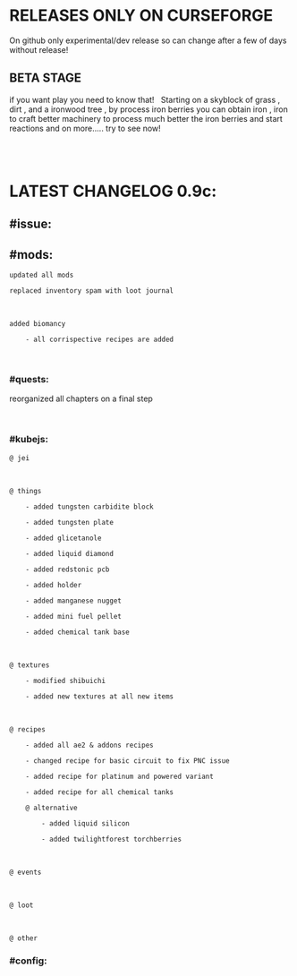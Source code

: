 # RELEASES ONLY ON CURSEFORGE
On github only experimental/dev release so can change after a few of days without release!

## BETA STAGE 
if you want play you need to know that!
 
Starting on a skyblock of grass , dirt , and a ironwood tree , by process iron berries you can obtain iron , iron to craft better machinery to process much better the iron berries and start reactions and on more..... try to see now!

<br/>
<br/>

# LATEST CHANGELOG 0.9c:

## #issue: 

## #mods:
    updated all mods

    replaced inventory spam with loot journal

<br/>

    added biomancy

        - all corrispective recipes are added
<br/>


### #quests:

reorganized all chapters on a final step

<br/>


### #kubejs:

    @ jei

<br/>

    @ things

        - added tungsten carbidite block

        - added tungsten plate

        - added glicetanole

        - added liquid diamond

        - added redstonic pcb

        - added holder

        - added manganese nugget

        - added mini fuel pellet

        - added chemical tank base

<br/>

    @ textures

        - modified shibuichi

        - added new textures at all new items

<br/>

    @ recipes

        - added all ae2 & addons recipes

        - changed recipe for basic circuit to fix PNC issue

        - added recipe for platinum and powered variant

        - added recipe for all chemical tanks

        @ alternative

            - added liquid silicon

            - added twilightforest torchberries



<br/>

    @ events


<br/>

    @ loot


<br/>

    @ other


### #config:


#
